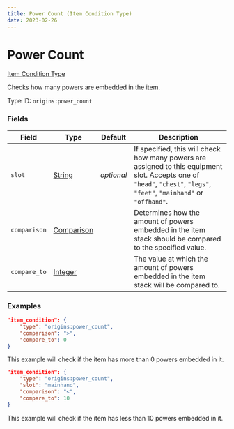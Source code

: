 ```yaml
---
title: Power Count (Item Condition Type)
date: 2023-02-26
---
```


#   Power Count

[Item Condition Type](../item_condition_types.md)

Checks how many powers are embedded in the item.

Type ID: `origins:power_count`


### Fields

Field | Type | Default | Description
------|------|---------|------------
`slot` | [String](../data_types/string.md) | _optional_ | If specified, this will check how many powers are assigned to this equipment slot. Accepts one of `"head"`, `"chest"`, `"legs"`, `"feet"`, `"mainhand"` or `"offhand"`.
`comparison` | [Comparison](../data_types/comparison.md) | | Determines how the amount of powers embedded in the item stack should be compared to the specified value.
`compare_to` | [Integer](../data_types/integer.md) | | The value at which the amount of powers embedded in the item stack will be compared to.


### Examples

```json
"item_condition": {
    "type": "origins:power_count",
    "comparison": ">",
    "compare_to": 0
}
```

This example will check if the item has more than 0 powers embedded in it.
<br>

```json
"item_condition": {
    "type": "origins:power_count",
    "slot": "mainhand",
    "comparison": "<",
    "compare_to": 10
}
```

This example will check if the item has less than 10 powers embedded in it.
